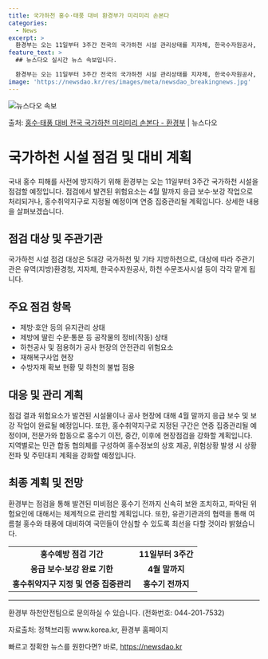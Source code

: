 ```yaml
---
title: 국가하천 홍수·태풍 대비 환경부가 미리미리 손본다
categories:
  - News
excerpt: >
  환경부는 오는 11일부터 3주간 전국의 국가하천 시설 관리상태를 지자체, 한국수자원공사, 한국하천협회 등과 …
feature_text: >
  ## 뉴스다오 실시간 뉴스 속보입니다.

  환경부는 오는 11일부터 3주간 전국의 국가하천 시설 관리상태를 지자체, 한국수자원공사, 한국하천협회 등과 …
image: 'https://newsdao.kr/res/images/meta/newsdao_breakingnews.jpg'
---
```


![뉴스다오 속보](https://newsdao.kr/res/images/meta/newsdao_breakingnews.jpg)

<p>출처: <a href="https://newsdao.kr/3309" rel="dofollow">홍수·태풍 대비 전국 국가하천 미리미리 손본다 - 환경부</a> | 뉴스다오</p>

<h1>국가하천 시설 점검 및 대비 계획</h1>

<p data-ke-size="size16">국내 홍수 피해를 사전에 방지하기 위해 환경부는 오는 11일부터 3주간 국가하천 시설을 점검할 예정입니다. 점검에서 발견된 위험요소는 4월 말까지 응급 보수·보강 작업으로 처리되거나, 홍수취약지구로 지정될 예정이며 연중 집중관리될 계획입니다. 상세한 내용을 살펴보겠습니다.</p>

<h2 data-ke-size="size26">점검 대상 및 주관기관</h2>

<p data-ke-size="size16">국가하천 시설 점검 대상은 5대강 국가하천 및 기타 지방하천으로, 대상에 따라 주관기관은 유역(지방)환경청, 지자체, 한국수자원공사, 하천 수문조사시설 등이 각각 맡게 됩니다.</p>

<h2 data-ke-size="size26">주요 점검 항목</h2>

<ul>
    <li>제방·호안 등의 유지관리 상태</li>
    <li>제방에 딸린 수문·통문 등 공작물의 정비(작동) 상태</li>
    <li>하천공사 및 점용허가 공사 현장의 안전관리 위험요소</li>
    <li>재해복구사업 현장</li>
    <li>수방자재 확보 현황 및 하천의 불법 점용</li>
</ul>

<h2 data-ke-size="size26">대응 및 관리 계획</h2>

<p data-ke-size="size16">점검 결과 위험요소가 발견된 시설물이나 공사 현장에 대해 4월 말까지 응급 보수 및 보강 작업이 완료될 예정입니다. 또한, 홍수취약지구로 지정된 구간은 연중 집중관리될 예정이며, 전문가와 합동으로 홍수기 이전, 중간, 이후에 현장점검을 강화할 계획입니다. 지역별로는 민관 합동 협의체를 구성하여 홍수정보의 상호 제공, 위험상황 발생 시 상황전파 및 주민대피 계획을 강화할 예정입니다.</p>

<h2 data-ke-size="size26">최종 계획 및 전망</h2>

<p data-ke-size="size16">환경부는 점검을 통해 발견된 미비점은 홍수기 전까지 신속히 보완 조치하고, 파악된 위험요인에 대해서는 체계적으로 관리할 계획입니다. 또한, 유관기관과의 협력을 통해 여름철 홍수와 태풍에 대비하여 국민들이 안심할 수 있도록 최선을 다할 것이라 밝혔습니다.</p>

<table>
    <tr>
        <td style="text-align: center; height: 17px;"><b>홍수예방 점검 기간</b></td>
        <td style="text-align: center; height: 17px;"><b>11일부터 3주간</b></td>
    </tr>
    <tr>
        <td style="text-align: center; height: 17px;"><b>응급 보수·보강 완료 기한</b></td>
        <td style="text-align: center; height: 17px;"><b>4월 말까지</b></td>
    </tr>
    <tr>
        <td style="text-align: center; height: 17px;"><b>홍수취약지구 지정 및 연중 집중관리</b></td>
        <td style="text-align: center; height: 17px;"><b>홍수기 전까지</b></td>
    </tr>
</table>

<hr>

<p data-ke-size="size16">환경부 하천안전팀으로 문의하실 수 있습니다. (전화번호: 044-201-7532)</p>

<p data-ke-size="size16">자료출처: 정책브리핑 www.korea.kr, 환경부 홈페이지</p> 

빠르고 정확한 뉴스를 원한다면? 바로, <a href="https://newsdao.kr" rel="dofollow">https://newsdao.kr</a>



